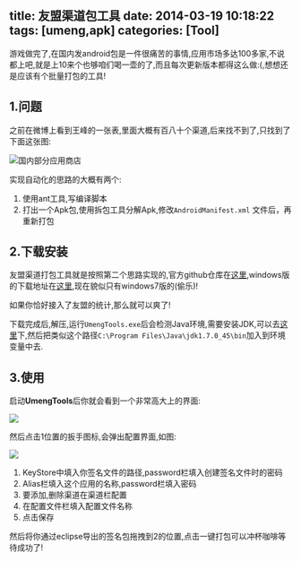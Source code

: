 title: 友盟渠道包工具
date: 2014-03-19 10:18:22
tags: [umeng,apk]
categories: [Tool]
---

游戏做完了,在国内发android包是一件很痛苦的事情,应用市场多达100多家,不说都上吧,就是上10来个也够咱们喝一壶的了,而且每次更新版本都得这么做:(,想想还是应该有个批量打包的工具!

<!--more-->

## 1.问题
之前在微博上看到王峰的一张表,里面大概有百八十个渠道,后来找不到了,只找到了下面这张图:

![国内部分应用商店][1]

实现自动化的思路的大概有两个:

1. 使用ant工具,写编译脚本
2. 打出一个Apk包,使用拆包工具分解Apk,修改``AndroidManifest.xml`` 文件后，再重新打包

## 2.下载安装

友盟渠道打包工具就是按照第二个思路实现的,官方github仓库在[这里][2],windows版的下载地址在[这里][3],现在貌似只有windows7版的(偷乐)!

如果你恰好接入了友盟的统计,那么就可以爽了!

下载完成后,解压,运行``UmengTools.exe``后会检测Java环境,需要安装JDK,可以去[这里][4]下,然后把类似这个路径``C:\Program Files\Java\jdk1.7.0_45\bin``加入到环境变量中去.

## 3.使用

启动**UmengTools**后你就会看到一个非常高大上的界面:

![][5]

然后点击1位置的扳手图标,会弹出配置界面,如图:

![][6]


1. KeyStore中填入你签名文件的路径,password栏填入创建签名文件时的密码
2. Alias栏填入这个应用的名称,password栏填入密码
3. 要添加,删除渠道在渠道栏配置
4. 在配置文件栏填入配置文件名称
5. 点击保存


然后将你通过eclipse导出的签名包拖拽到2的位置,点击一键打包可以冲杯咖啡等待成功了!



[1]:http://ww2.sinaimg.cn/large/7f870d23jw1eekv0hmikaj20dw06vaam.jpg
[2]:https://github.com/umeng/umeng-muti-channel-build-tool
[3]:https://github.com/umeng/umeng-muti-channel-build-tool/blob/master/Downloads/UmengTools(Green)V2.1.zip
[4]:http://www.oracle.com/technetwork/java/javase/downloads/jdk7-downloads-1880260.html
[5]:http://ww1.sinaimg.cn/large/7f870d23jw1eekxijxt9tj20m80go0u2.jpg
[6]:http://ww1.sinaimg.cn/large/7f870d23jw1eekxppu1iej20iw0egmyn.jpg